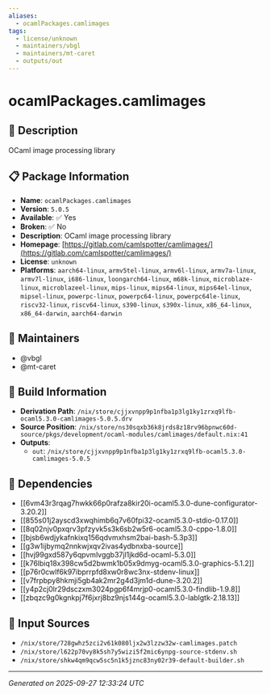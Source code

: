 ```yaml
---
aliases:
  - ocamlPackages.camlimages
tags:
  - license/unknown
  - maintainers/vbgl
  - maintainers/mt-caret
  - outputs/out
---
```


# ocamlPackages.camlimages

## 📝 Description

OCaml image processing library

## 📋 Package Information

- **Name**: `ocamlPackages.camlimages`
- **Version**: `5.0.5`
- **Available**: ✅ Yes
- **Broken**: ✅ No
- **Description**: OCaml image processing library
- **Homepage**: [https://gitlab.com/camlspotter/camlimages/](https://gitlab.com/camlspotter/camlimages/)
- **License**: `unknown`
- **Platforms**: `aarch64-linux`, `armv5tel-linux`, `armv6l-linux`, `armv7a-linux`, `armv7l-linux`, `i686-linux`, `loongarch64-linux`, `m68k-linux`, `microblaze-linux`, `microblazeel-linux`, `mips-linux`, `mips64-linux`, `mips64el-linux`, `mipsel-linux`, `powerpc-linux`, `powerpc64-linux`, `powerpc64le-linux`, `riscv32-linux`, `riscv64-linux`, `s390-linux`, `s390x-linux`, `x86_64-linux`, `x86_64-darwin`, `aarch64-darwin`
## 👥 Maintainers

- @vbgl
- @mt-caret


## 🔧 Build Information

- **Derivation Path**: `/nix/store/cjjxvnpp9p1nfba1p3lg1ky1zrxq9lfb-ocaml5.3.0-camlimages-5.0.5.drv`
- **Source Position**: `/nix/store/ns30sqxb36k8jrds8z18rv96bpnwc60d-source/pkgs/development/ocaml-modules/camlimages/default.nix:41`
- **Outputs**:
  - `out`:  `/nix/store/cjjxvnpp9p1nfba1p3lg1ky1zrxq9lfb-ocaml5.3.0-camlimages-5.0.5`

## 🔗 Dependencies

- [[6vm43r3rqag7hwkk66p0rafza8kir20i-ocaml5.3.0-dune-configurator-3.20.2]]
- [[855s01j2ayscd3xwqhimb6q7v60fpi32-ocaml5.3.0-stdio-0.17.0]]
- [[8q02njv0pxqrv3pfzyvk5s3k6sb2w5r6-ocaml5.3.0-cppo-1.8.0]]
- [[bjsb6wdjykafnkixq156qdvmxhsm2bai-bash-5.3p3]]
- [[g3w1ijbymq2nnkwjxqv2ivas4ydbnxba-source]]
- [[hvj99gxd587y6qpvmlvggb37jl1jkd6d-ocaml-5.3.0]]
- [[k76lbiq18x398cw5d2bwmk1b05x9dmyg-ocaml5.3.0-graphics-5.1.2]]
- [[p76r0cwlf6k97ibprrpfd8xw0r8wc3nx-stdenv-linux]]
- [[v7frpbpy8hkmji5gb4ak2mr2g4d3jm1d-dune-3.20.2]]
- [[y4p2cj0lr29dsczxm3024pgp6f4mrjp0-ocaml5.3.0-findlib-1.9.8]]
- [[zbqzc9g0kgnkpj7f6jxrj8bz9njs144g-ocaml5.3.0-lablgtk-2.18.13]]

## 📁 Input Sources

- `/nix/store/728gwhz5zci2v61k080ljx2w3lzzw32w-camlimages.patch`
- `/nix/store/l622p70vy8k5sh7y5wizi5f2mic6ynpg-source-stdenv.sh`
- `/nix/store/shkw4qm9qcw5sc5n1k5jznc83ny02r39-default-builder.sh`

---
*Generated on 2025-09-27 12:33:24 UTC*
